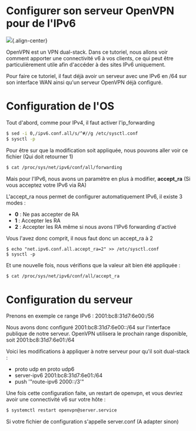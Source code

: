 # Configurer son serveur OpenVPN pour de l'IPv6

![](/rsz_openvpn-ipv6.jpg){.align-center}

OpenVPN est un VPN dual-stack. Dans ce tutoriel, nous allons voir
comment apporter une connectivité v6 à vos clients, ce qui peut être
particulièrement utile afin d'accéder à des sites IPv6 uniquement.

Pour faire ce tutoriel, il faut déjà avoir un serveur avec une IPv6 en
/64 sur son interface WAN ainsi qu'un serveur OpenVPN déjà configuré.

# Configuration de l'OS

Tout d'abord, comme pour IPv4, il faut activer l'ip_forwarding

``` bash
$ sed -i 0,/ipv6.conf.all/s/^#//g /etc/sysctl.conf
$ sysctl -p
```

Pour être sur que la modification soit appliquée, nous pouvons aller
voir ce fichier (Qui doit retourner 1)

``` bash
$ cat /proc/sys/net/ipv6/conf/all/forwarding
```

Mais pour l'IPv6, nous avons un paramètre en plus à modifier,
**accept_ra** (Si vous acceptez votre IPv6 via RA)

L'accept_ra nous permet de configurer automatiquement IPv6, il existe 3
modes :

-   **0** : Ne pas accepter de RA
-   **1** : Accepter les RA
-   **2** : Accepter les RA même si nous avons l'IPv6 forwarding
    d'activé

Vous l'avez donc comprit, il nous faut donc un accept_ra à 2

    $ echo "net.ipv6.conf.all.accept_ra=2" >> /etc/sysctl.conf
    $ sysctl -p

Et une nouvelle fois, nous vérifions que la valeur ait bien été
appliquée :

``` bash
$ cat /proc/sys/net/ipv6/conf/all/accept_ra
```

# Configuration du serveur

Prenons en exemple ce range IPv6 : 2001:bc8:31d7:6e00:/56

Nous avons donc configuré 2001:bc8:31d7:6e00::/64 sur l'interface
publique de notre serveur. OpenVPN utilisera le prochain range
disponible, soit 2001:bc8:31d7:6e01:/64

Voici les modifications à appliquer à notre serveur pour qu'il soit
dual-stack :

-   proto udp en proto udp6
-   server-ipv6 2001:bc8:31d7:6e01:/64
-   push '"route-ipv6 2000::/3'"

Une fois cette configuration faite, un restart de openvpn, et vous
devriez avoir une connectivité v6 sur votre hôte :

``` bash
$ systemctl restart openvpn@server.service
```

Si votre fichier de configuration s'appelle server.conf (A adapter
sinon)
